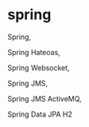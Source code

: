 # spring
Spring, 

Spring Hateoas, 

Spring Websocket, 

Spring JMS, 

Spring JMS ActiveMQ, 

Spring Data JPA H2
